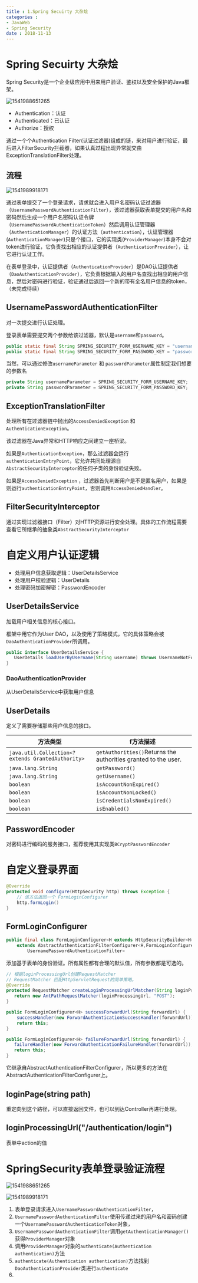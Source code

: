 ```yaml
---
title : 1.Spring Secuirty 大杂烩
categories : 
- JavaWeb
- Spring Security
date : 2018-11-13
---
```


# Spring Secuirty 大杂烩

Spring Security是一个企业级应用中用来用户验证、鉴权以及安全保护的Java框架。

![1541988651265](https://github.com/huangdaren1997/pictures/blob/master/SpringSecurity%E5%9F%BA%E6%9C%AC%E5%8E%9F%E7%90%86.png?raw=true)

- Authentication：认证
- Authenticated：已认证
- Authorize：授权

通过一个个Authentication Filter(认证过滤器)组成的链，来对用户进行验证，最后进入FilterSecurity拦截器，如果认真过程出现异常就交由ExceptionTranslationFilter处理。

## 流程

![1541989918171](https://github.com/huangdaren1997/pictures/blob/master/SpringSecurity%E8%A1%A8%E5%8D%95%E8%AE%A4%E8%AF%81%E6%B5%81%E7%A8%8B.png?raw=true)

通过表单提交了一个登录请求，请求就会进入用户名密码认证过滤器（`UsernamePasswordAuthenticationFilter`），该过滤器获取表单提交的用户名和密码然后生成一个用户名密码认证令牌（`UsernamePasswordAuthenticationToken`）然后调用认证管理器（`AuthenticationManager`）的认证方法（`authentication`），认证管理器(`AuthenticationManager`)只是个接口，它的实现类(`ProviderManager`)本身不会对token进行验证，它负责找出相应的认证提供者（`AuthenticationProvider`），让它进行认证工作。

在表单登录中，认证提供者（`AuthenticationProvider`）是DAO认证提供者（`DaoAuthenticationProvider`），它负责根据输入的用户名查找出相应的用户信息，然后对密码进行验证，验证通过后返回一个新的带有全名用户信息的token，（未完成待续）





## UsernamePasswordAuthenticationFilter

对一次提交进行认证处理。

登录表单需要提交两个参数给该过滤器，默认是`username`和`password`。

```java
public static final String SPRING_SECURITY_FORM_USERNAME_KEY = "username";
public static final String SPRING_SECURITY_FORM_PASSWORD_KEY = "password";
```

当然，可以通过修改`usernameParameter` 和 `passwordParameter`属性制定我们想要的参数名

```java
private String usernameParameter = SPRING_SECURITY_FORM_USERNAME_KEY;
private String passwordParameter = SPRING_SECURITY_FORM_PASSWORD_KEY;
```

## ExceptionTranslationFilter

处理所有在过滤器链中抛出的`AccessDeniedException` 和 `AuthenticationException`。

该过滤器在Java异常和HTTP响应之间建立一座桥梁。

如果是`AuthenticationException`，那么过滤器会运行`authenticationEntryPoint`，它允许共同处理源自`AbstractSecurityInterceptor`的任何子类的身份验证失败。

如果是`AccessDeniedException` ，过滤器首先判断用户是不是匿名用户，如果是则运行`authenticationEntryPoint`，否则调用`AccessDeniedHandler`。

## FilterSecurityInterceptor

通过实现过滤器接口（Filter）对HTTP资源进行安全处理。具体的工作流程需要查看它所继承的抽象类`AbstractSecurityInterceptor`

## 

# 自定义用户认证逻辑

- 处理用户信息获取逻辑：UserDetailsService
- 处理用户校验逻辑：UserDetails
- 处理密码加密解密：PasswordEncoder

## UserDetailsService

加载用户相关信息的核心接口。

框架中用它作为User DAO，以及使用了策略模式，它的具体策略会被`DaoAuthenticationProvider`所调用。

```java
public interface UserDetailsService {
   UserDetails loadUserByUsername(String username) throws UsernameNotFoundException;
}
```

### DaoAuthenticationProvider

从UserDetailsService中获取用户信息

## UserDetails

定义了需要存储那些用户信息的接口。

| 方法类型                                           | f方法描述                                                    |
| -------------------------------------------------- | ------------------------------------------------------------ |
| `java.util.Collection<? extends GrantedAuthority>` | `getAuthorities()`Returns the authorities granted to the user. |
| `java.lang.String`                                 | `getPassword()`                                              |
| `java.lang.String`                                 | `getUsername()`                                              |
| `boolean`                                          | `isAccountNonExpired()`                                      |
| `boolean`                                          | `isAccountNonLocked()`                                       |
| `boolean`                                          | `isCredentialsNonExpired()`                                  |
| `boolean`                                          | `isEnabled()`                                                |

## PasswordEncoder

对密码进行编码的服务接口，推荐使用其实现类`BCryptPasswordEncoder`



# 自定义登录界面

```java
@Override
protected void configure(HttpSecurity http) throws Exception {
    // 该方法返回一个 FormLoginConfigurer
    http.formLogin()
}
```

## FormLoginConfigurer

```java
public final class FormLoginConfigurer<H extends HttpSecurityBuilder<H>> 
	extends AbstractAuthenticationFilterConfigurer<H,FormLoginConfigurer<H>,
		UsernamePasswordAuthenticationFilter>
```

添加基于表单的身份验证。所有属性都有合理的默认值，所有参数都是可选的。

```java
// 根据loginProcessingUrl创建RequestMatcher 
// RequestMatcher 匹配HttpServletRequest的简单策略。
@Override
protected RequestMatcher createLoginProcessingUrlMatcher(String loginProcessingUrl) {
   return new AntPathRequestMatcher(loginProcessingUrl, "POST");
}
```

```java
public FormLoginConfigurer<H> successForwardUrl(String forwardUrl) {
	successHandler(new ForwardAuthenticationSuccessHandler(forwardUrl));
	return this;
}

public FormLoginConfigurer<H> failureForwardUrl(String forwardUrl) {
   failureHandler(new ForwardAuthenticationFailureHandler(forwardUrl));
   return this;
}
```

它继承自AbstractAuthenticationFilterConfigurer，所以更多的方法在AbstractAuthenticationFilterConfigurer上。

## loginPage(string path)

重定向到这个路径，可以直接返回文件，也可以到达Controller再进行处理。



## loginProcessingUrl("/authentication/login")

表单中action的值

# SpringSecurity表单登录验证流程

![1541988651265](https://github.com/huangdaren1997/pictures/blob/master/SpringSecurity%E5%9F%BA%E6%9C%AC%E5%8E%9F%E7%90%86.png?raw=true)

![1541989918171](https://github.com/huangdaren1997/pictures/blob/master/SpringSecurity%E8%A1%A8%E5%8D%95%E8%AE%A4%E8%AF%81%E6%B5%81%E7%A8%8B.png?raw=true)

1. 表单登录请求进入`UsernamePasswordAuthenticationFilter`，
2. `UsernamePasswordAuthenticationFilter`使用传递过来的用户名和密码创建一个`UsernamePasswordAuthenticationToken`对象，
3. `UsernamePasswordAuthenticationFilter`调用`getAuthenticationManager()`获得`ProviderManager`对象
4. 调用`ProviderManager`对象的`authenticate(Authentication authentication)`方法
5. `authenticate(Authentication authentication)`方法找到`DaoAuthenticationProvider`类进行`authenticate`
6. 

